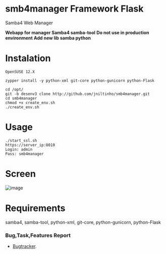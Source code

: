 
smb4manager Framework Flask
===========

Samba4 Web Manager

**Webapp for manager Samba4 samba-tool**
**Do not use in production environment**
**Add new lib samba python**

Instalation
====
    OpenSUSE 12.X

    zypper install -y python-xml git-core python-gunicorn python-Flask

    cd /opt/
    git -b desenv3 clone http://github.com/jniltinho/smb4manager.git
    cd smb4manager
    chmod +x create_env.sh
    ./create_env.sh


Usage
====
    ./start_ssl.sh
    https://server_ip:8010
    Login: admin
    Pass: smb4manager


Screen
====

![image](https://raw.github.com/jniltinho/smb4manager/master/screens/smb4manager.png)


Requirements
====
samba4, samba-tool, python-xml, git-core, python-gunicorn, python-Flask


### Bug,Task,Features Report

* [Bugtracker](http://linuxpro.com.br/bugtracker/).
